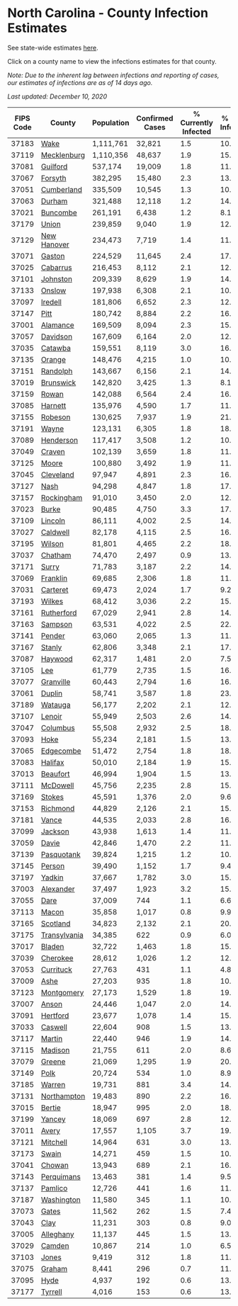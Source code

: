 # North Carolina - County Infection Estimates

See state-wide estimates [here](/infections/us-nc).

Click on a county name to view the infections estimates for that county.

*Note: Due to the inherent lag between infections and reporting of cases, our estimates of infections are as of 14 days ago.*

*Last updated: December 10, 2020*

|   FIPS Code |                       County |   Population |   Confirmed Cases |   % Currently Infected |   % Total Infected |
|-------------|------------------------------|--------------|-------------------|------------------------|--------------------|
|       37183 |                 [Wake](wake) |    1,111,761 |            32,821 |                    1.5 |               10.1 |
|       37119 |   [Mecklenburg](mecklenburg) |    1,110,356 |            48,637 |                    1.9 |               15.5 |
|       37081 |         [Guilford](guilford) |      537,174 |            19,009 |                    1.8 |               11.8 |
|       37067 |           [Forsyth](forsyth) |      382,295 |            15,480 |                    2.3 |               13.6 |
|       37051 |     [Cumberland](cumberland) |      335,509 |            10,545 |                    1.3 |               10.6 |
|       37063 |             [Durham](durham) |      321,488 |            12,118 |                    1.2 |               14.0 |
|       37021 |         [Buncombe](buncombe) |      261,191 |             6,438 |                    1.2 |                8.1 |
|       37179 |               [Union](union) |      239,859 |             9,040 |                    1.9 |               12.7 |
|       37129 |   [New Hanover](new-hanover) |      234,473 |             7,719 |                    1.4 |               11.1 |
|       37071 |             [Gaston](gaston) |      224,529 |            11,645 |                    2.4 |               17.0 |
|       37025 |         [Cabarrus](cabarrus) |      216,453 |             8,112 |                    2.1 |               12.6 |
|       37101 |         [Johnston](johnston) |      209,339 |             8,629 |                    1.9 |               14.1 |
|       37133 |             [Onslow](onslow) |      197,938 |             6,308 |                    2.1 |               10.0 |
|       37097 |           [Iredell](iredell) |      181,806 |             6,652 |                    2.3 |               12.0 |
|       37147 |                 [Pitt](pitt) |      180,742 |             8,884 |                    2.2 |               16.3 |
|       37001 |         [Alamance](alamance) |      169,509 |             8,094 |                    2.3 |               15.9 |
|       37057 |         [Davidson](davidson) |      167,609 |             6,164 |                    2.0 |               12.3 |
|       37035 |           [Catawba](catawba) |      159,551 |             8,119 |                    3.0 |               16.3 |
|       37135 |             [Orange](orange) |      148,476 |             4,215 |                    1.0 |               10.2 |
|       37151 |         [Randolph](randolph) |      143,667 |             6,156 |                    2.1 |               14.6 |
|       37019 |       [Brunswick](brunswick) |      142,820 |             3,425 |                    1.3 |                8.1 |
|       37159 |               [Rowan](rowan) |      142,088 |             6,564 |                    2.4 |               16.0 |
|       37085 |           [Harnett](harnett) |      135,976 |             4,590 |                    1.7 |               11.3 |
|       37155 |           [Robeson](robeson) |      130,625 |             7,937 |                    1.9 |               21.1 |
|       37191 |               [Wayne](wayne) |      123,131 |             6,305 |                    1.8 |               18.8 |
|       37089 |       [Henderson](henderson) |      117,417 |             3,508 |                    1.2 |               10.6 |
|       37049 |             [Craven](craven) |      102,139 |             3,659 |                    1.8 |               11.5 |
|       37125 |               [Moore](moore) |      100,880 |             3,492 |                    1.9 |               11.5 |
|       37045 |       [Cleveland](cleveland) |       97,947 |             4,891 |                    2.3 |               16.1 |
|       37127 |                 [Nash](nash) |       94,298 |             4,847 |                    1.8 |               17.1 |
|       37157 |     [Rockingham](rockingham) |       91,010 |             3,450 |                    2.0 |               12.1 |
|       37023 |               [Burke](burke) |       90,485 |             4,750 |                    3.3 |               17.5 |
|       37109 |           [Lincoln](lincoln) |       86,111 |             4,002 |                    2.5 |               14.9 |
|       37027 |         [Caldwell](caldwell) |       82,178 |             4,115 |                    2.5 |               16.2 |
|       37195 |             [Wilson](wilson) |       81,801 |             4,465 |                    2.2 |               18.8 |
|       37037 |           [Chatham](chatham) |       74,470 |             2,497 |                    0.9 |               13.1 |
|       37171 |               [Surry](surry) |       71,783 |             3,187 |                    2.2 |               14.6 |
|       37069 |         [Franklin](franklin) |       69,685 |             2,306 |                    1.8 |               11.4 |
|       37031 |         [Carteret](carteret) |       69,473 |             2,024 |                    1.7 |                9.2 |
|       37193 |             [Wilkes](wilkes) |       68,412 |             3,036 |                    2.2 |               15.1 |
|       37161 |     [Rutherford](rutherford) |       67,029 |             2,941 |                    2.8 |               14.4 |
|       37163 |           [Sampson](sampson) |       63,531 |             4,022 |                    2.5 |               22.2 |
|       37141 |             [Pender](pender) |       63,060 |             2,065 |                    1.3 |               11.0 |
|       37167 |             [Stanly](stanly) |       62,806 |             3,348 |                    2.1 |               17.7 |
|       37087 |           [Haywood](haywood) |       62,317 |             1,481 |                    2.0 |                7.5 |
|       37105 |                   [Lee](lee) |       61,779 |             2,735 |                    1.5 |               16.0 |
|       37077 |       [Granville](granville) |       60,443 |             2,794 |                    1.6 |               16.6 |
|       37061 |             [Duplin](duplin) |       58,741 |             3,587 |                    1.8 |               23.0 |
|       37189 |           [Watauga](watauga) |       56,177 |             2,202 |                    2.1 |               12.2 |
|       37107 |             [Lenoir](lenoir) |       55,949 |             2,503 |                    2.6 |               14.8 |
|       37047 |         [Columbus](columbus) |       55,508 |             2,932 |                    2.5 |               18.3 |
|       37093 |                 [Hoke](hoke) |       55,234 |             2,181 |                    1.5 |               13.7 |
|       37065 |       [Edgecombe](edgecombe) |       51,472 |             2,754 |                    1.8 |               18.1 |
|       37083 |           [Halifax](halifax) |       50,010 |             2,184 |                    1.9 |               15.0 |
|       37013 |         [Beaufort](beaufort) |       46,994 |             1,904 |                    1.5 |               13.1 |
|       37111 |         [McDowell](mcdowell) |       45,756 |             2,235 |                    2.8 |               15.7 |
|       37169 |             [Stokes](stokes) |       45,591 |             1,376 |                    2.0 |                9.6 |
|       37153 |         [Richmond](richmond) |       44,829 |             2,126 |                    2.1 |               15.6 |
|       37181 |               [Vance](vance) |       44,535 |             2,033 |                    2.8 |               16.0 |
|       37099 |           [Jackson](jackson) |       43,938 |             1,613 |                    1.4 |               11.8 |
|       37059 |               [Davie](davie) |       42,846 |             1,470 |                    2.2 |               11.3 |
|       37139 |     [Pasquotank](pasquotank) |       39,824 |             1,215 |                    1.2 |               10.5 |
|       37145 |             [Person](person) |       39,490 |             1,152 |                    1.7 |                9.4 |
|       37197 |             [Yadkin](yadkin) |       37,667 |             1,782 |                    3.0 |               15.8 |
|       37003 |       [Alexander](alexander) |       37,497 |             1,923 |                    3.2 |               15.9 |
|       37055 |                 [Dare](dare) |       37,009 |               744 |                    1.1 |                6.6 |
|       37113 |               [Macon](macon) |       35,858 |             1,017 |                    0.8 |                9.9 |
|       37165 |         [Scotland](scotland) |       34,823 |             2,132 |                    2.1 |               20.1 |
|       37175 | [Transylvania](transylvania) |       34,385 |               622 |                    0.9 |                6.0 |
|       37017 |             [Bladen](bladen) |       32,722 |             1,463 |                    1.8 |               15.8 |
|       37039 |         [Cherokee](cherokee) |       28,612 |             1,026 |                    1.2 |               12.0 |
|       37053 |       [Currituck](currituck) |       27,763 |               431 |                    1.1 |                4.8 |
|       37009 |                 [Ashe](ashe) |       27,203 |               935 |                    1.8 |               10.4 |
|       37123 |     [Montgomery](montgomery) |       27,173 |             1,529 |                    1.8 |               19.8 |
|       37007 |               [Anson](anson) |       24,446 |             1,047 |                    2.0 |               14.5 |
|       37091 |         [Hertford](hertford) |       23,677 |             1,078 |                    1.4 |               15.8 |
|       37033 |           [Caswell](caswell) |       22,604 |               908 |                    1.5 |               13.5 |
|       37117 |             [Martin](martin) |       22,440 |               946 |                    1.9 |               14.2 |
|       37115 |           [Madison](madison) |       21,755 |               611 |                    2.0 |                8.6 |
|       37079 |             [Greene](greene) |       21,069 |             1,295 |                    1.9 |               20.7 |
|       37149 |                 [Polk](polk) |       20,724 |               534 |                    1.0 |                8.9 |
|       37185 |             [Warren](warren) |       19,731 |               881 |                    3.4 |               14.1 |
|       37131 |   [Northampton](northampton) |       19,483 |               890 |                    2.2 |               16.7 |
|       37015 |             [Bertie](bertie) |       18,947 |               995 |                    2.0 |               18.2 |
|       37199 |             [Yancey](yancey) |       18,069 |               697 |                    2.8 |               12.1 |
|       37011 |               [Avery](avery) |       17,557 |             1,105 |                    3.7 |               19.3 |
|       37121 |         [Mitchell](mitchell) |       14,964 |               631 |                    3.0 |               13.1 |
|       37173 |               [Swain](swain) |       14,271 |               459 |                    1.5 |               10.3 |
|       37041 |             [Chowan](chowan) |       13,943 |               689 |                    2.1 |               16.3 |
|       37143 |     [Perquimans](perquimans) |       13,463 |               381 |                    1.4 |                9.5 |
|       37137 |           [Pamlico](pamlico) |       12,726 |               441 |                    1.6 |               11.5 |
|       37187 |     [Washington](washington) |       11,580 |               345 |                    1.1 |               10.6 |
|       37073 |               [Gates](gates) |       11,562 |               262 |                    1.5 |                7.4 |
|       37043 |                 [Clay](clay) |       11,231 |               303 |                    0.8 |                9.0 |
|       37005 |       [Alleghany](alleghany) |       11,137 |               445 |                    1.5 |               13.1 |
|       37029 |             [Camden](camden) |       10,867 |               214 |                    1.0 |                6.5 |
|       37103 |               [Jones](jones) |        9,419 |               312 |                    1.8 |               11.2 |
|       37075 |             [Graham](graham) |        8,441 |               296 |                    0.7 |               11.1 |
|       37095 |                 [Hyde](hyde) |        4,937 |               192 |                    0.6 |               13.3 |
|       37177 |           [Tyrrell](tyrrell) |        4,016 |               153 |                    0.6 |               13.6 |